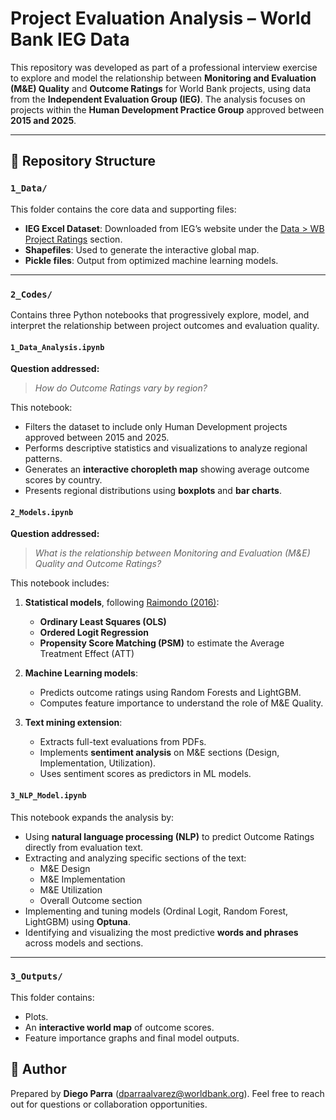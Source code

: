 # Project Evaluation Analysis – World Bank IEG Data

This repository was developed as part of a professional interview exercise to explore and model the relationship between **Monitoring and Evaluation (M&E) Quality** and **Outcome Ratings** for World Bank projects, using data from the **Independent Evaluation Group (IEG)**. The analysis focuses on projects within the **Human Development Practice Group** approved between **2015 and 2025**.

---

## 📁 Repository Structure

### `1_Data/`
This folder contains the core data and supporting files:
- **IEG Excel Dataset**: Downloaded from IEG’s website under the [Data > WB Project Ratings](https://ieg.worldbankgroup.org/data) section.
- **Shapefiles**: Used to generate the interactive global map.
- **Pickle files**: Output from optimized machine learning models.

---

### `2_Codes/`
Contains three Python notebooks that progressively explore, model, and interpret the relationship between project outcomes and evaluation quality.

#### `1_Data_Analysis.ipynb`
**Question addressed:**  
> _How do Outcome Ratings vary by region?_

This notebook:
- Filters the dataset to include only Human Development projects approved between 2015 and 2025.
- Performs descriptive statistics and visualizations to analyze regional patterns.
- Generates an **interactive choropleth map** showing average outcome scores by country.
- Presents regional distributions using **boxplots** and **bar charts**.

#### `2_Models.ipynb`
**Question addressed:**  
> _What is the relationship between Monitoring and Evaluation (M&E) Quality and Outcome Ratings?_

This notebook includes:
1. **Statistical models**, following [Raimondo (2016)]([https://ieg.worldbankgroup.org/data](https://documents1.worldbank.org/curated/en/180811468197076970/pdf/WPS7726.pdf)):
   - **Ordinary Least Squares (OLS)**
   - **Ordered Logit Regression**
   - **Propensity Score Matching (PSM)** to estimate the Average Treatment Effect (ATT)

2. **Machine Learning models**:
   - Predicts outcome ratings using Random Forests and LightGBM.
   - Computes feature importance to understand the role of M&E Quality.

3. **Text mining extension**:
   - Extracts full-text evaluations from PDFs.
   - Implements **sentiment analysis** on M&E sections (Design, Implementation, Utilization).
   - Uses sentiment scores as predictors in ML models.

#### `3_NLP_Model.ipynb`
This notebook expands the analysis by:
- Using **natural language processing (NLP)** to predict Outcome Ratings directly from evaluation text.
- Extracting and analyzing specific sections of the text:
  - M&E Design
  - M&E Implementation
  - M&E Utilization
  - Overall Outcome section
- Implementing and tuning models (Ordinal Logit, Random Forest, LightGBM) using **Optuna**.
- Identifying and visualizing the most predictive **words and phrases** across models and sections.

---

### `3_Outputs/`
This folder contains:
- Plots.
- An **interactive world map** of outcome scores.
- Feature importance graphs and final model outputs.

## 👤 Author

Prepared by **Diego Parra** (dparraalvarez@worldbank.org). Feel free to reach out for questions or collaboration opportunities.
